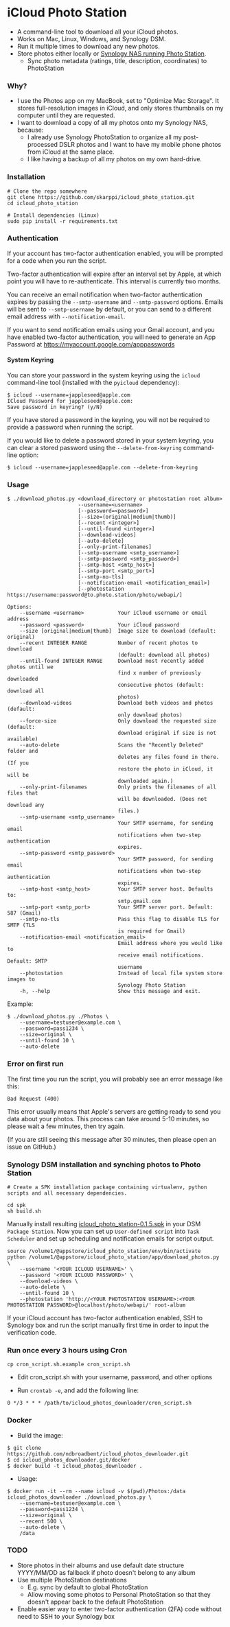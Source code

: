 # iCloud Photo Station

* A command-line tool to download all your iCloud photos.
* Works on Mac, Linux, Windows, and Synology DSM.
* Run it multiple times to download any new photos.
* Store photos either locally or [Synology NAS running Photo Station](https://www.synology.com/en-global/dsm/6.1/packages/PhotoStation).
  * Sync photo metadata (ratings, title, description, coordinates) to PhotoStation

### Why?

* I use the Photos app on my MacBook, set to "Optimize Mac Storage". It stores full-resolution images in iCloud, and only stores thumbnails on my computer until they are requested.
* I want to download a copy of all my photos onto my Synology NAS, because:
  * I already use Synology PhotoStation to organize all my post-processed DSLR photos and I want to have my mobile phone photos from iCloud at the same place.
  * I like having a backup of all my photos on my own hard-drive.

### Installation

    # Clone the repo somewhere
    git clone https://github.com/skarppi/icloud_photo_station.git
    cd icloud_photo_station

    # Install dependencies (Linux)
    sudo pip install -r requirements.txt

### Authentication

If your account has two-factor authentication enabled,
you will be prompted for a code when you run the script.

Two-factor authentication will expire after an interval set by Apple,
at which point you will have to re-authenticate. This interval is currently two months.

You can receive an email notification when two-factor authentication expires by passing the
`--smtp-username` and `--smtp-password` options. Emails will be sent to `--smtp-username` by default,
or you can send to a different email address with `--notification-email`.

If you want to send notification emails using your Gmail account, and you have enabled two-factor authentication, you will need to generate an App Password at https://myaccount.google.com/apppasswords


#### System Keyring

You can store your password in the system keyring using the `icloud` command-line tool
(installed with the `pyicloud` dependency):

    $ icloud --username=jappleseed@apple.com
    ICloud Password for jappleseed@apple.com:
    Save password in keyring? (y/N)

If you have stored a password in the keyring, you will not be required to provide a password
when running the script.

If you would like to delete a password stored in your system keyring,
you can clear a stored password using the `--delete-from-keyring` command-line option:

    $ icloud --username=jappleseed@apple.com --delete-from-keyring


### Usage

    $ ./download_photos.py <download_directory or photostation root album>
                           --username=<username>
                           [--password=<password>]
                           [--size=(original|medium|thumb)]
                           [--recent <integer>]
                           [--until-found <integer>]
                           [--download-videos]
                           [--auto-delete]
                           [--only-print-filenames]
                           [--smtp-username <smtp_username>]
                           [--smtp-password <smtp_password>]
                           [--smtp-host <smtp_host>]
                           [--smtp-port <smtp_port>]
                           [--smtp-no-tls]
                           [--notification-email <notification_email>]
                           [--photostation https://username:password@to.photo.station/photo/webapi/]

    Options:
        --username <username>           Your iCloud username or email address
        --password <password>           Your iCloud password
        --size [original|medium|thumb]  Image size to download (default: original)
        --recent INTEGER RANGE          Number of recent photos to download
                                        (default: download all photos)
        --until-found INTEGER RANGE     Download most recently added photos until we
                                        find x number of previously downloaded
                                        consecutive photos (default: download all
                                        photos)
        --download-videos               Download both videos and photos (default:
                                        only download photos)
        --force-size                    Only download the requested size (default:
                                        download original if size is not available)
        --auto-delete                   Scans the "Recently Deleted" folder and
                                        deletes any files found in there. (If you
                                        restore the photo in iCloud, it will be
                                        downloaded again.)
        --only-print-filenames          Only prints the filenames of all files that
                                        will be downloaded. (Does not download any
                                        files.)
        --smtp-username <smtp_username>
                                        Your SMTP username, for sending email
                                        notifications when two-step authentication
                                        expires.
        --smtp-password <smtp_password>
                                        Your SMTP password, for sending email
                                        notifications when two-step authentication
                                        expires.
        --smtp-host <smtp_host>         Your SMTP server host. Defaults to:
                                        smtp.gmail.com
        --smtp-port <smtp_port>         Your SMTP server port. Default: 587 (Gmail)
        --smtp-no-tls                   Pass this flag to disable TLS for SMTP (TLS
                                        is required for Gmail)
        --notification-email <notification_email>
                                        Email address where you would like to
                                        receive email notifications. Default: SMTP
                                        username
        --photostation                  Instead of local file system store images to 
                                        Synology Photo Station
        -h, --help                      Show this message and exit.


Example:

    $ ./download_photos.py ./Photos \
        --username=testuser@example.com \
        --password=pass1234 \
        --size=original \
        --until-found 10 \
        --auto-delete


### Error on first run

The first time you run the script, you will probably see an error message like this:

```
Bad Request (400)
```

This error usually means that Apple's servers are getting ready to send you data about your photos.
This process can take around 5-10 minutes, so please wait a few minutes, then try again.

(If you are still seeing this message after 30 minutes, then please open an issue on GitHub.)

### Synology DSM installation and synching photos to Photo Station

    # Create a SPK installation package containing virtualenv, python scripts and all necessary dependencies.

    cd spk
    sh build.sh

Manually install resulting [icloud_photo_station-0.1.5.spk](https://github.com/skarppi/icloud_photo_station/releases/download/0.1.5/icloud_photo_station-0.1.5.spk) in your DSM `Package Station`. Now you can set up `User-defined script` into `Task Scheduler` and set up scheduling and notification emails for script output.

    source /volume1/@appstore/icloud_photo_station/env/bin/activate
    python /volume1/@appstore/icloud_photo_station/app/download_photos.py \
        --username '<YOUR ICLOUD USERNAME>' \
        --password '<YOUR ICLOUD PASSWORD>' \
        --download-videos \
        --auto-delete \
        --until-found 10 \
        --photostation 'http://<YOUR PHOTOSTATION USERNAME>:<YOUR PHOTOSTATION PASSWORD>@localhost/photo/webapi/' root-album

If your iCloud account has two-factor authentication enabled, SSH to Synology box and run the script manually first time in order to input the verification code.

### Run once every 3 hours using Cron

    cp cron_script.sh.example cron_script.sh

* Edit cron_script.sh with your username, password, and other options

* Run `crontab -e`, and add the following line:

```
0 */3 * * * /path/to/icloud_photos_downloader/cron_script.sh
```

### Docker

* Build the image:

```
$ git clone https://github.com/ndbroadbent/icloud_photos_downloader.git
$ cd icloud_photos_downloader.git/docker
$ docker build -t icloud_photos_downloader .
```

* Usage:

```
$ docker run -it --rm --name icloud -v $(pwd)/Photos:/data icloud_photos_downloader ./download_photos.py \
    --username=testuser@example.com \
    --password=pass1234 \
    --size=original \
    --recent 500 \
    --auto-delete \
    /data
```

### TODO

* Store photos in their albums and use default date structure YYYY/MM/DD as fallback if photo doesn't belong to any album
* Use multiple PhotoStation destinations
  * E.g. sync by default to global PhotoStation
  * Allow moving some photos to Personal PhotoStation so that they doesn't appear back to the default PhotoStation
* Enable easier way to enter two-factor authentication (2FA) code without need to SSH to your Synology box
